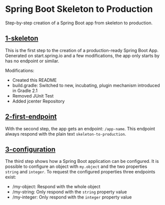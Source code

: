 # Spring Boot Skeleton to Production

Step-by-step creation of a Spring Boot app from skeleton to production. 

## [1-skeleton](https://github.com/dacrome/spring-boot-skeleton-to-production/tree/1-skeleton)

This is the first step to the creation of a production-ready Spring Boot App. Generated on start.spring.io and a few
modifications, the app only starts by has no endpoint or similar.

Modifications:
- Created this README
- build.gradle: Switched to new, incubating, plugin mechanism introduced in Gradle 2.1
- Removed JUnit Test
- Added jcenter Repository

## [2-first-endpoint](https://github.com/dacrome/spring-boot-skeleton-to-production/tree/2-first-endpoint)

With the second step, the app gets an endpoint: `/app-name`. This endpoint always respond with the plain text
`skeleton-to-production`.

## [3-configuration](https://github.com/dacrome/spring-boot-skeleton-to-production/tree/3-configuration)

The third step shows how a Spring Boot application can be configured. It is possible to configure an object with
`my.object` and the two properties `string` and `integer`. To request the configured properties three endpoints
exist:

- /my-object: Respond with the whole object
- /my-string: Only respond with the `string` property value
- /my-integer: Only respond with the `integer` property value
